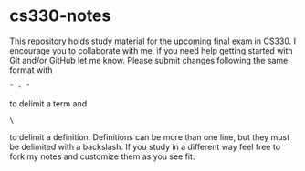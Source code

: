 # cs330-notes
This repository holds study material for the upcoming final exam in CS330.
I encourage you to collaborate with me, if you need help getting started with Git and/or GitHub let me know.
Please submit changes following the same format with 
```
" - " 
```
to delimit a term and 
```
\
```
to delimit a definition.
Definitions can be more than one line, but they must be delimited with a backslash.
If you study in a different way feel free to fork my notes and customize them as you see fit.
